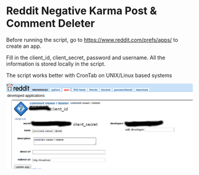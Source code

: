 # Reddit Negative Karma Post &amp; Comment Deleter

Before running the script, go to https://www.reddit.com/prefs/apps/ to create an app.

Fill in the client_id, client_secret, password and username. All the information is stored locally in the script.

The script works better with CronTab on UNIX/Linux based systems

![create_app.jpg](/create_app.jpg)
